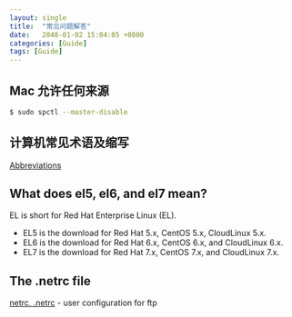 ```yaml
---
layout: single
title:  "常见问题解答"
date:   2048-01-02 15:04:05 +0800
categories: [Guide]
tags: [Guide]
---
```


## Mac 允许任何来源
```bash
$ sudo spctl --master-disable
```

## 计算机常见术语及缩写

  [Abbreviations](/guide-abbreviations)

## What does el5, el6, and el7 mean?

EL is short for Red Hat Enterprise Linux (EL).

  - EL5 is the download for Red Hat 5.x, CentOS 5.x, CloudLinux 5.x.
  - EL6 is the download for Red Hat 6.x, CentOS 6.x, and CloudLinux 6.x.
  - EL7 is the download for Red Hat 7.x, CentOS 7.x, and CloudLinux 7.x.

## The .netrc file

  [netrc, .netrc](https://linux.die.net/man/5/netrc) - user configuration for ftp
